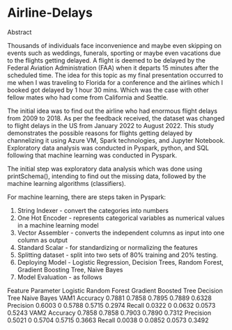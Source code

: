 # Airline-Delays

Abstract

Thousands of individuals face inconvenience and maybe even skipping on events such as weddings, funerals, sporting or maybe even vacations due to the flights getting delayed.
A flight is deemed to be delayed by the Federal Aviation Administration (FAA) when it departs 15 minutes after the scheduled time. The idea for this topic as my final presentation occurred to me when I was traveling to Florida for a conference and the airlines which I booked got delayed by 1 hour 30 mins. Which was the case with other fellow mates who had come from California and Seattle.

The initial idea was to find out the airline who had enormous flight delays from 2009 to 2018. As per the feedback received, the dataset was changed to flight delays in the US from January 2022 to August 2022. This study demonstrates the possible reasons for flights getting delayed by channelizing it using Azure VM, Spark technologies, and Jupyter Notebook. Exploratory data analysis was conducted in Pyspark, python, and SQL following that machine learning was conducted in Pyspark.

The initial step was exploratory data analysis which was done using printSchema(), intending to find out the missing data, followed by the machine learning algorithms (classifiers).

For machine learning, there are steps taken in Pyspark:
1. String Indexer - convert the categories into numbers
2. One Hot Encoder - represents categorical variables as numerical values in a machine learning model
3. Vector Assembler - converts the independent columns as input into one column as output 
4. Standard Scalar - for standardizing or normalizing the features
5. Splitting dataset - split into two sets of 80% training and 20% testing.
6. Deploying Model - Logistic Regression, Decision Trees, Random Forest, Gradient Boosting Tree, Naive Bayes
7. Model Evaluation - as follows


Feature    Parameter  Logistic  Random Forest  Gradient Boosted Tree  Decision Tree  Naive Bayes
VAM1       Accuracy   0.7881    0.7858         0.7895                 0.7889         0.6328
           Precision  0.6003    0              0.5788                 0.5715         0.2974
           Recall     0.0322    0              0.0632                 0.0573         0.5243
VAM2       Accuracy   0.7858    0.7858         0.7903                 0.7890         0.7312
           Precision  0.5021    0              0.5704                 0.5715         0.3663
           Recall     0.0038    0              0.0852                 0.0573         0.3492



